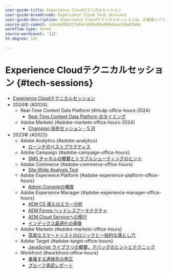 ```yaml
---
user-guide-title: Experience Cloudテクニカルセッション
user-guide-breadcrumb: Experience Cloud Tech Sessions
user-guide-description: Experience Cloudテクニカルセッションは、お客様にソリューション固有のウェビナーを提供することで、問題を事前に特定できるようにするアプローチです。
source-git-commit: a1bc6495b21fe54c50d9a50a6904daac50a93bb6
workflow-type: tm+mt
source-wordcount: '112'
ht-degree: 12%

---
```



# Experience Cloudテクニカルセッション {#tech-sessions}

+ [Experience Cloudテクニカルセッション](overview.md)
+ 2024年 {#2024}
   + Real-Time Content Data Platform {#rtcdp-office-hours-2024}
      + [Real-Time Content Data Platform のタイミング](2024/rtcdp-timings.md)
   + Adobe Marketo {#adobe-marketo-office-hours-2024}
      + [Champion 技術セッション - 5 月](2024/champion-office-hours.md)
+ 2023年 {#2023}
   + Adobe Analytics {#adobe-analytics}
      + [ローンチのベストプラクティス](2023/launch-best-practices.md)
   + Adobe Campaign {#adobe-campaign-office-hours}
      + [SMS チャネルの概要とトラブルシューティングのヒント](2023/ac-sms-channel-overview.md)
   + Adobe Commerce {#adobe-commerce-office-hours}
      + [Site-Wide Analysis Tool](2023/site-wide-analysis-tool.md)
   + Adobe Experience Platform {#adobe-experience-platform-office-hours}
      + [Admin Consoleの権限](2023/aep-admin-console-permissions.md)
   + Adobe Experience Manager {#adobe-experience-manager-office-hours}
      + [AEM CS 導入のエラー分析](2023/aem-deployment-failures-analysis.md)
      + [AEM Forms ヘッドレスアーキテクチャ](2023/aem-forms-headless-architecture.md)
      + [AEM Cloud Serviceへの移行](2023/migration-aemcs.md)
      + [インデックス最適化の基盤](2023/optimize-indexes-aemcs.md)
   + Adobe Marketo {#adobe-marketo-office-hours}
      + [高度なスマートリストのロジックと一般的な落とし穴](2023/marketo-common-pitfalls.md)
   + Adobe Target {#adobe-target-office-hours}
      + [JavaScript ライブラリの概要、デバッグのヒントとテクニック](2023/target-debugging-tips-and-tricks.md)
   + Workfront {#workfront-office-hours}
      + [重複する連絡先の修正](2023/workfront-fix-duplicate-contacts.md)
      + [プルーフ承認レポート](2023/workfront-proof-approval-reports.md)


